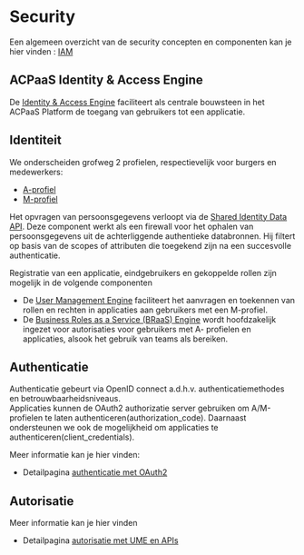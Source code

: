 # Security

Een algemeen overzicht van de security concepten en componenten kan je hier vinden : [IAM](https://acpaas.digipolis.be/nl/docs/identiteit-authenticatie-en-autorisatie)

## ACPaaS Identity & Access Engine

De [Identity & Access Engine](https://acpaas.digipolis.be/nl/product/identity-access-engine) faciliteert als centrale bouwsteen in het ACPaaS Platform de toegang van gebruikers tot een applicatie. 


## Identiteit

We onderscheiden grofweg 2 profielen, respectievelijk voor burgers en medewerkers:

* [A-profiel](https://acpaas.digipolis.be/nl/product/a-profiel-api/about)
* [M-profiel](https://acpaas.digipolis.be/nl/product/crs-medewerker/about)

Het opvragen van persoonsgegevens verloopt via de [Shared Identity Data API](https://acpaas.digipolis.be/nl/product/shared-identity-data-api). Deze component werkt als een 
firewall voor het ophalen van persoonsgegevens uit de achterliggende authentieke databronnen. Hij filtert op basis van de scopes of attributen die toegekend zijn na een 
succesvolle authenticatie. 

Registratie van een applicatie, eindgebruikers en gekoppelde rollen zijn mogelijk in de volgende componenten

* De [User Management Engine](https://acpaas.digipolis.be/nl/product/user-management-engine) faciliteert het aanvragen en toekennen van rollen en rechten in applicaties aan 
gebruikers met een M-profiel.
* De [Business Roles as a Service (BRaaS) Engine](https://acpaas.digipolis.be/nl/product/braas-engine) wordt hoofdzakelijk ingezet voor autorisaties voor gebruikers met A-
profielen en applicaties, alsook het gebruik van teams als bereiken.

## Authenticatie

Authenticatie gebeurt via OpenID connect a.d.h.v. authenticatiemethodes en betrouwbaarheidsniveaus.  
Applicaties kunnen de OAuth2 authorizatie server gebruiken om A/M-profielen te laten authenticeren(authorization_code). Daarnaast ondersteunen we ook de mogelijkheid om applicaties te authenticeren(client_credentials). 

Meer informatie kan je hier vinden: 
* Detailpagina [authenticatie met OAuth2](https://github.com/digipolisantwerpdocumentation/authentication/blob/master/README.md)

## Autorisatie

Meer informatie kan je hier vinden
*  Detailpagina [autorisatie met UME en APIs](https://github.com/digipolisantwerpdocumentation/autorisatie/blob/master/README.md)

